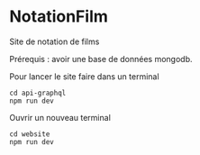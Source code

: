 # NotationFilm

Site de notation de films

Prérequis : avoir une base de données mongodb.

Pour lancer le site faire dans un terminal

```
cd api-graphql
npm run dev
```

Ouvrir un nouveau terminal
```
cd website
npm run dev
```
